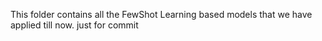 This folder contains all the FewShot Learning based models that we have applied till now.
just for commit